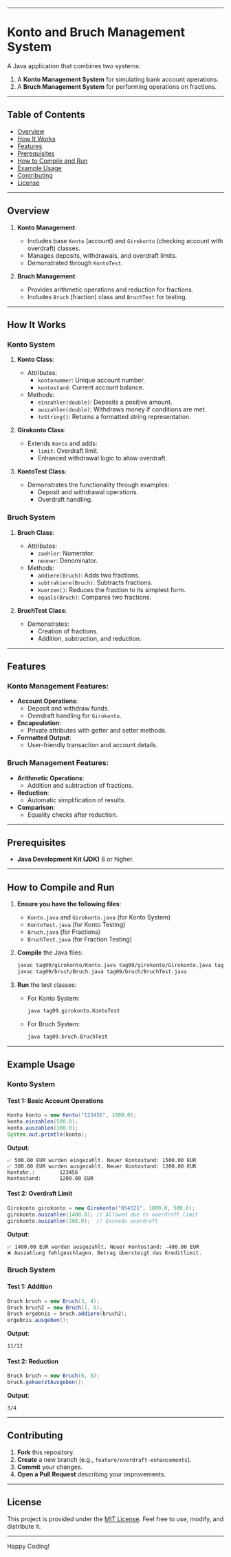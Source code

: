
---

# Konto and Bruch Management System

A Java application that combines two systems: 
1. A **Konto Management System** for simulating bank account operations. 
2. A **Bruch Management System** for performing operations on fractions.

---

## Table of Contents

- [Overview](#overview)
- [How It Works](#how-it-works)
- [Features](#features)
- [Prerequisites](#prerequisites)
- [How to Compile and Run](#how-to-compile-and-run)
- [Example Usage](#example-usage)
- [Contributing](#contributing)
- [License](#license)

---

## Overview

1. **Konto Management**:
   - Includes base `Konto` (account) and `Girokonto` (checking account with overdraft) classes.
   - Manages deposits, withdrawals, and overdraft limits.
   - Demonstrated through `KontoTest`.

2. **Bruch Management**:
   - Provides arithmetic operations and reduction for fractions.
   - Includes `Bruch` (fraction) class and `BruchTest` for testing.

---

## How It Works

### **Konto System**

1. **Konto Class**:
   - Attributes:
     - `kontonummer`: Unique account number.
     - `kontostand`: Current account balance.
   - Methods:
     - `einzahlen(double)`: Deposits a positive amount.
     - `auszahlen(double)`: Withdraws money if conditions are met.
     - `toString()`: Returns a formatted string representation.

2. **Girokonto Class**:
   - Extends `Konto` and adds:
     - `limit`: Overdraft limit.
     - Enhanced withdrawal logic to allow overdraft.

3. **KontoTest Class**:
   - Demonstrates the functionality through examples:
     - Deposit and withdrawal operations.
     - Overdraft handling.

### **Bruch System**

1. **Bruch Class**:
   - Attributes:
     - `zaehler`: Numerator.
     - `nenner`: Denominator.
   - Methods:
     - `addiere(Bruch)`: Adds two fractions.
     - `subtrahiere(Bruch)`: Subtracts fractions.
     - `kuerzen()`: Reduces the fraction to its simplest form.
     - `equals(Bruch)`: Compares two fractions.

2. **BruchTest Class**:
   - Demonstrates:
     - Creation of fractions.
     - Addition, subtraction, and reduction.

---

## Features

### Konto Management Features:
- **Account Operations**:
  - Deposit and withdraw funds.
  - Overdraft handling for `Girokonto`.
- **Encapsulation**:
  - Private attributes with getter and setter methods.
- **Formatted Output**:
  - User-friendly transaction and account details.

### Bruch Management Features:
- **Arithmetic Operations**:
  - Addition and subtraction of fractions.
- **Reduction**:
  - Automatic simplification of results.
- **Comparison**:
  - Equality checks after reduction.

---

## Prerequisites

- **Java Development Kit (JDK)** 8 or higher.

---

## How to Compile and Run

1. **Ensure you have the following files**:
   - `Konto.java` and `Girokonto.java` (for Konto System)
   - `KontoTest.java` (for Konto Testing)
   - `Bruch.java` (for Fractions)
   - `BruchTest.java` (for Fraction Testing)

2. **Compile** the Java files:
   ```bash
   javac tag09/girokonto/Konto.java tag09/girokonto/Girokonto.java tag09/girokonto/KontoTest.java
   javac tag09/bruch/Bruch.java tag09/bruch/BruchTest.java
   ```

3. **Run** the test classes:
   - For Konto System:
     ```bash
     java tag09.girokonto.KontoTest
     ```
   - For Bruch System:
     ```bash
     java tag09.bruch.BruchTest
     ```

---

## Example Usage

### Konto System

#### Test 1: Basic Account Operations
```java
Konto konto = new Konto("123456", 1000.0);
konto.einzahlen(500.0);
konto.auszahlen(300.0);
System.out.println(konto);
```

**Output**:
```
✅ 500.00 EUR wurden eingezahlt. Neuer Kontostand: 1500.00 EUR
✅ 300.00 EUR wurden ausgezahlt. Neuer Kontostand: 1200.00 EUR
KontoNr.:        123456
Kontostand:      1200.00 EUR
```

#### Test 2: Overdraft Limit
```java
Girokonto girokonto = new Girokonto("654321", 1000.0, 500.0);
girokonto.auszahlen(1400.0); // Allowed due to overdraft limit
girokonto.auszahlen(200.0);  // Exceeds overdraft
```

**Output**:
```
✅ 1400.00 EUR wurden ausgezahlt. Neuer Kontostand: -400.00 EUR
❌ Auszahlung fehlgeschlagen. Betrag übersteigt das Kreditlimit.
```

### Bruch System

#### Test 1: Addition
```java
Bruch bruch = new Bruch(3, 4);
Bruch bruch2 = new Bruch(1, 6);
Bruch ergebnis = bruch.addiere(bruch2);
ergebnis.ausgeben();
```

**Output**:
```
11/12
```

#### Test 2: Reduction
```java
Bruch bruch = new Bruch(6, 8);
bruch.gekuerztAusgeben();
```

**Output**:
```
3/4
```

---

## Contributing

1. **Fork** this repository.  
2. **Create** a new branch (e.g., `feature/overdraft-enhancements`).  
3. **Commit** your changes.  
4. **Open a Pull Request** describing your improvements.

---

## License

This project is provided under the [MIT License](LICENSE). Feel free to use, modify, and distribute it.

---

Happy Coding!
